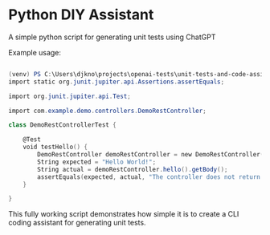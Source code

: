 Python DIY Assistant
=========================================

A simple python script for generating unit tests using ChatGPT

Example usage:
```powershell

(venv) PS C:\Users\djkno\projects\openai-tests\unit-tests-and-code-assistants> python pydiy_assistant --api-key=<TOKEN> .\spring-boot-demo\src\main\java\com\example\demo\controllers\DemoRestController.java
import static org.junit.jupiter.api.Assertions.assertEquals;

import org.junit.jupiter.api.Test;

import com.example.demo.controllers.DemoRestController;

class DemoRestControllerTest {

    @Test
    void testHello() {
        DemoRestController demoRestController = new DemoRestController();
        String expected = "Hello World!";
        String actual = demoRestController.hello().getBody();
        assertEquals(expected, actual, "The controller does not return the expected string");
    }

}

```

This fully working script demonstrates how simple it is to create a CLI coding assistant for generating unit tests.
